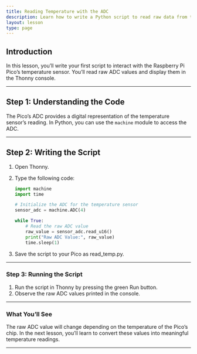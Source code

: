 ```yaml
---
title: Reading Temperature with the ADC
description: Learn how to write a Python script to read raw data from the Raspberry Pi Pico's built-in temperature sensor using its ADC.
layout: lesson
type: page
---
```


## Introduction

In this lesson, you’ll write your first script to interact with the Raspberry Pi Pico’s temperature sensor. You’ll read raw ADC values and display them in the Thonny console.

---

## Step 1: Understanding the Code

The Pico’s ADC provides a digital representation of the temperature sensor’s reading. In Python, you can use the `machine` module to access the ADC.

---

## Step 2: Writing the Script

1. Open Thonny.
2. Type the following code:

   ```python
   import machine
   import time

   # Initialize the ADC for the temperature sensor
   sensor_adc = machine.ADC(4)

   while True:
       # Read the raw ADC value
       raw_value = sensor_adc.read_u16()
       print("Raw ADC Value:", raw_value)
       time.sleep(1)
   ```

3. Save the script to your Pico as read_temp.py.

---

### Step 3: Running the Script

1. Run the script in Thonny by pressing the green Run button.
2. Observe the raw ADC values printed in the console.

---

### What You’ll See

The raw ADC value will change depending on the temperature of the Pico’s chip. In the next lesson, you’ll learn to convert these values into meaningful temperature readings.

---
